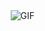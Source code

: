 <img align="right" alt="GIF" src="https://user-images.githubusercontent.com/57030042/159161160-6b11730a-2415-45fc-8499-f3b10bd7793c.png"/>


